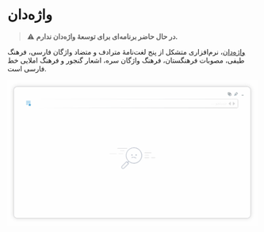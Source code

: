 # واژه‌دان

> :warning: **در حال حاضر برنامه‌ای برای توسعهٔ واژه‌دان ندارم.**


[واژه‌دان](https://mrkou65.github.io/Vajehdan/)، نرم‌افزاری متشکل از پنج لغت‌نامهٔ مترادف و متضاد واژگان فارسی، فرهنگ طیفی، مصوبات فرهنگستان، فرهنگ واژگان سره، اشعار گنجور و فرهنگ املایی خط فارسی است.


![](docs/preview.gif)
